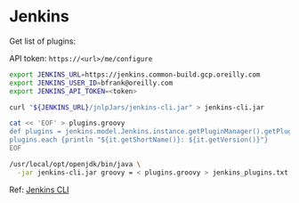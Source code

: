 # Jenkins

Get list of plugins:

API token: `https://<url>/me/configure`

```sh
export JENKINS_URL=https://jenkins.common-build.gcp.oreilly.com
export JENKINS_USER_ID=bfrank@oreilly.com
export JENKINS_API_TOKEN=<token>

curl "${JENKINS_URL}/jnlpJars/jenkins-cli.jar" > jenkins-cli.jar

cat << 'EOF' > plugins.groovy
def plugins = jenkins.model.Jenkins.instance.getPluginManager().getPlugins()
plugins.each {println "${it.getShortName()}: ${it.getVersion()}"}
EOF

/usr/local/opt/openjdk/bin/java \
  -jar jenkins-cli.jar groovy = < plugins.groovy > jenkins_plugins.txt
```

Ref: [Jenkins CLI](https://www.jenkins.io/doc/book/managing/cli/)

